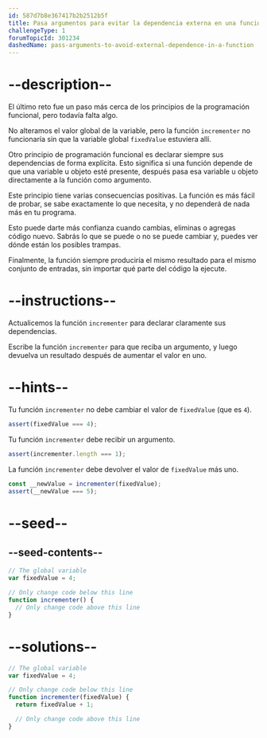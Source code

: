 ```yaml
---
id: 587d7b8e367417b2b2512b5f
title: Pasa argumentos para evitar la dependencia externa en una función
challengeType: 1
forumTopicId: 301234
dashedName: pass-arguments-to-avoid-external-dependence-in-a-function
---
```


# --description--

El último reto fue un paso más cerca de los principios de la programación funcional, pero todavía falta algo.

No alteramos el valor global de la variable, pero la función `incrementer` no funcionaría sin que la variable global `fixedValue` estuviera allí.

Otro principio de programación funcional es declarar siempre sus dependencias de forma explícita. Esto significa si una función depende de que una variable u objeto esté presente, después pasa esa variable u objeto directamente a la función como argumento.

Este principio tiene varias consecuencias positivas. La función es más fácil de probar, se sabe exactamente lo que necesita, y no dependerá de nada más en tu programa.

Esto puede darte más confianza cuando cambias, eliminas o agregas código nuevo. Sabrás lo que se puede o no se puede cambiar y, puedes ver dónde están los posibles trampas.

Finalmente, la función siempre produciría el mismo resultado para el mismo conjunto de entradas, sin importar qué parte del código la ejecute.

# --instructions--

Actualicemos la función `incrementer` para declarar claramente sus dependencias.

Escribe la función `incrementer` para que reciba un argumento, y luego devuelva un resultado después de aumentar el valor en uno.

# --hints--

Tu función `incrementer` no debe cambiar el valor de `fixedValue` (que es `4`).

```js
assert(fixedValue === 4);
```

Tu función `incrementer` debe recibir un argumento.

```js
assert(incrementer.length === 1);
```

La función `incrementer` debe devolver el valor de `fixedValue` más uno.

```js
const __newValue = incrementer(fixedValue);
assert(__newValue === 5);
```

# --seed--

## --seed-contents--

```js
// The global variable
var fixedValue = 4;

// Only change code below this line
function incrementer() {
  // Only change code above this line
}
```

# --solutions--

```js
// The global variable
var fixedValue = 4;

// Only change code below this line
function incrementer(fixedValue) {
  return fixedValue + 1;

  // Only change code above this line
}
```
